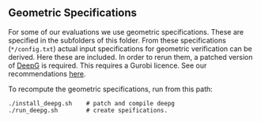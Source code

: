 ## Geometric Specifications

For some of our evaluations we use geometric specifications. 
These are specified in the subfolders of this folder. From these specifications (`*/config.txt`) actual input specifications for geometric verification can be derived. Here these are included. In order to rerun them, a patched version of [DeepG](https://github.com/eth-sri/deepg) is required.
This requires a Gurobi licence. See our recommendations [here](Gurobi.md).

To recompute the geometric specifications, run from this path:
```
./install_deepg.sh    # patch and compile deepg
./run_deepg.sh        # create speifications.
```

